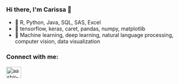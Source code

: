 ### Hi there, I'm Carissa 👋

- 📜 R, Python, Java, SQL, SAS, Excel
- 🌱 tensorflow, keras, caret, pandas, numpy, matplotlib
- 🔧 Machine learning, deep learning, natural language processing, computer vision, data visualization

<h3 align="left">Connect with me:</h3>
<a href="https://linkedin.com/in/aashir-khan-bb8315139" target="blank"><img align="center" src="https://raw.githubusercontent.com/rahuldkjain/github-profile-readme-generator/master/src/images/icons/Social/linked-in-alt.svg" alt="aashir-khan-bb8315139" height="30" width="40" /></a>
